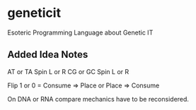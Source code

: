 # geneticit
Esoteric Programming Language about Genetic IT

## Added Idea Notes

AT or TA Spin L or R
CG or GC Spin L or R

Flip 1 or 0 = Consume => Place or Place => Consume


On DNA or RNA compare mechanics have to be reconsidered.  

